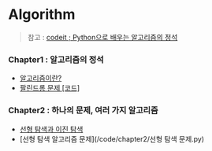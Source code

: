 # Algorithm
> 참고 : [codeit ; Python으로 배우는 알고리즘의 정석](https://www.codeit.kr/courses/8/assignments)

### Chapter1 : 알고리즘의 정석    
- [알고리즘이란?](https://blog.naver.com/chlwldk1998)            
- [팔린드롬 문제](https://blog.naver.com/PostView.nhn?blogId=chlwldk1998&logNo=221777464586&parentCategoryNo=&categoryNo=27&viewDate=&isShowPopularPosts=false&from=postList)[ [코드]](/code/chapter1/팔린드롬.py)    
   
### Chapter2 : 하나의 문제, 여러 가지 알고리즘    
- [선형 탐색과 이진 탐색](https://blog.naver.com/PostView.nhn?blogId=chlwldk1998&logNo=221778706721&parentCategoryNo=&categoryNo=27&viewDate=&isShowPopularPosts=false&from=postView)    
- [선형 탐색 알고리즘 문제](/code/chapter2/선형 탐색 문제.py)    

